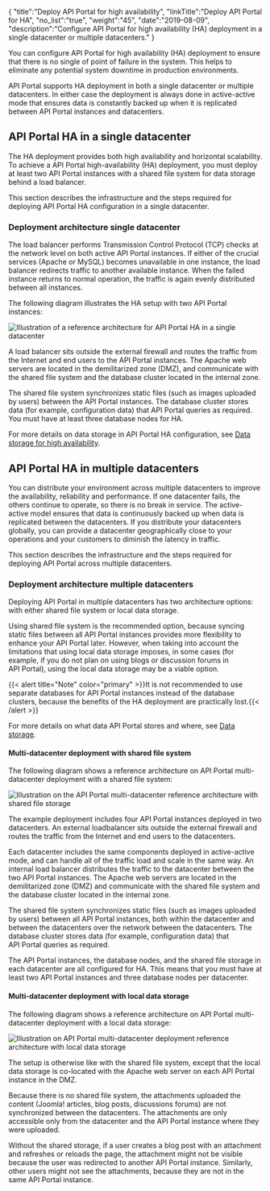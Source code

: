 {
    "title":"Deploy API Portal for high availability",
    "linkTitle":"Deploy API Portal for HA",
    "no_list":"true",
    "weight":"45",
    "date":"2019-08-09",
    "description":"Configure API Portal for high availability (HA) deployment in a single datacenter or multiple datacenters."
} 

You can configure API Portal for high availability (HA) deployment to ensure that there is no single of point of failure in the system. This helps to eliminate any potential system downtime in production environments.

API Portal supports HA deployment in both a single datacenter or multiple datacenters. In either case the deployment is always done in active-active mode that ensures data is constantly backed up when it is replicated between API Portal instances and datacenters.

## API Portal HA in a single datacenter

The HA deployment provides both high availability and horizontal scalability. To achieve a API Portal high-availability (HA) deployment, you must deploy at least two API Portal instances with a shared file system for data storage behind a load balancer.

This section describes the infrastructure and the steps required for deploying API Portal HA configuration in a single datacenter.

### Deployment architecture single datacenter

The load balancer performs Transmission Control Protocol (TCP) checks at the network level on both active API Portal instances. If either of the crucial services (Apache or MySQL) becomes unavailable in one instance, the load balancer redirects traffic to another available instance. When the failed instance returns to normal operation, the traffic is again evenly distributed between all instances.

The following diagram illustrates the HA setup with two API Portal instances:

![Illustration of a reference architecture for API Portal HA in a single datacenter](/Images/APIPortal/API_Portal_sigle_dc_HA.png)

A load balancer sits outside the external firewall and routes the traffic from the Internet and end users to the API Portal instances. The Apache web servers are located in the demilitarized zone (DMZ), and communicate with the shared file system and the database cluster located in the internal zone.

The shared file system synchronizes static files (such as images uploaded by users) between the API Portal instances. The database cluster stores data (for example, configuration data) that API Portal queries as required. You must have at least three database nodes for HA.

For more details on data storage in API Portal HA configuration, see [Data storage for high availability](ha_datastorage).

## API Portal HA in multiple datacenters

You can distribute your environment across multiple datacenters to improve the availability, reliability and performance. If one datacenter fails, the others continue to operate, so there is no break in service. The active-active model ensures that data is continuously backed up when data is replicated between the datacenters. If you distribute your datacenters globally, you can provide a datacenter geographically close to your operations and your customers to diminish the latency in traffic.

This section describes the infrastructure and the steps required for deploying API Portal across multiple datacenters.

### Deployment architecture multiple datacenters

Deploying API Portal in multiple datacenters has two architecture options: with either shared file system or local data storage.

Using shared file system is the recommended option, because syncing static files between all API Portal instances provides more flexibility to enhance your API Portal later. However, when taking into account the limitations that using local data storage imposes, in some cases (for example, if you do not plan on using blogs or discussion forums in API Portal), using the local data storage may be a viable option.

{{< alert title="Note" color="primary" >}}It is not recommended to use separate databases for API Portal instances instead of the database clusters, because the benefits of the HA deployment are practically lost.{{< /alert >}}

For more details on what data API Portal stores and where, see [Data storage](ha_datastorage/).

#### Multi-datacenter deployment with shared file system

The following diagram shows a reference architecture on API Portal multi-datacenter deployment with a shared file system:

![Illustration on the API Portal multi-datacenter reference architecture with shared file storage](/Images/APIPortal/API_Portal_multidc_NFS.png)

The example deployment includes four API Portal instances deployed in two datacenters. An external loadbalancer sits outside the external firewall and routes the traffic from the Internet and end users to the datacenters.

Each datacenter includes the same components deployed in active-active mode, and can handle all of the traffic load and scale in the same way. An internal load balancer distributes the traffic to the datacenter between the two API Portal instances. The Apache web servers are located in the demilitarized zone (DMZ) and communicate with the shared file system and the database cluster located in the internal zone.

The shared file system synchronizes static files (such as images uploaded by users) between all API Portal instances, both within the datacenter and between the datacenters over the network between the datacenters. The database cluster stores data (for example, configuration data) that API Portal queries as required.

The API Portal instances, the database nodes, and the shared file storage in each datacenter are all configured for HA. This means that you must have at least two API Portal instances and three database nodes per datacenter.

#### Multi-datacenter deployment with local data storage

The following diagram shows a reference architecture on API Portal multi-datacenter deployment with a local data storage:

![Illustration on API Portal multi-datacenter deployment reference architecture with local data storage](/Images/APIPortal/API_Portal_multidc_no_NFS.png)

The setup is otherwise like with the shared file system, except that the local data storage is co-located with the Apache web server on each API Portal instance in the DMZ.

Because there is no shared file system, the attachments uploaded the content (Joomla! articles, blog posts, discussions forums) are not synchronized between the datacenters. The attachments are only accessible only from the datacenter and the API Portal instance where they were uploaded.

Without the shared storage, if a user creates a blog post with an attachment and refreshes or reloads the page, the attachment might not be visible because the user was redirected to another API Portal instance. Similarly, other users might not see the attachments, because they are not in the same API Portal instance.

